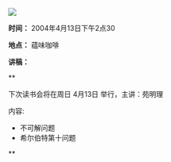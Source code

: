 ![](http://www.swarma.org/files/201402191146_Untitled-1.jpg)

**时间：** 2004年4月13日下午2点30

**地点：** 蕴味咖啡

**讲稿：**

**

下次读书会将在周日 4月13日 举行，主讲：苑明理

内容:

* 不可解问题
* 希尔伯特第十问题

**

